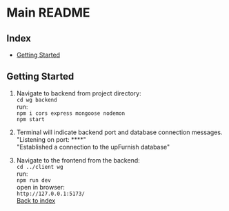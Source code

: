 # Main README
## Index
* [Getting Started](#getting-started)
## Getting Started

1) Navigate to backend from project directory:  
```cd wg backend```  
run:  
```npm i cors express mongoose nodemon```  
```npm start```
2) Terminal will indicate backend port and database connection messages.  
"Listening on port: ****"  
"Established a connection to the upFurnish database"


3) Navigate to the frontend from the backend:  
```cd ../client wg```  
run:  
```npm run dev```  
open in browser:  
```http://127.0.0.1:5173/```  
[Back to index](#index)  